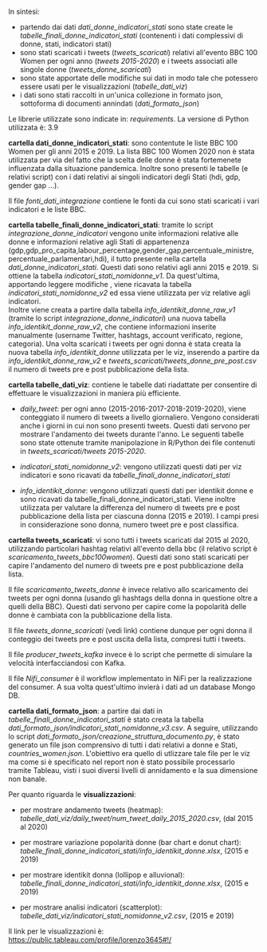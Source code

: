 In sintesi:
- partendo dai dati _dati_donne_indicatori_stati_ sono state create le _tabelle_finali_donne_indicatori_stati_ (contenenti i dati complessivi di donne, stati, indicatori stati)
- sono stati scaricati i tweets (_tweets_scaricati_) relativi all'evento BBC 100 Women per ogni anno (_tweets 2015-2020_) e i tweets associati alle singole donne (_tweets_donne_scaricati_)
- sono state apportate delle modifiche sui dati in modo tale che potessero essere usati per le visualizzazioni (_tabelle_dati_viz_)
- i dati sono stati raccolti in un'unica collezione in formato json, sottoforma di documenti annindati (_dati_formato_json_)

Le librerie utilizzate sono indicate in: _requirements_.
La versione di Python utilizzata è: 3.9

**cartella dati_donne_indicatori_stati**: sono contentute le liste BBC 100 Women per gli anni 2015 e 2019. La 
lista BBC 100 Women 2020 non è stata utilizzata per via del fatto che la scelta delle donne è stata fortemenete influenzata dalla situazione pandemica. 
Inoltre sono presenti le tabelle (e relativi script) con i dati relativi ai singoli indicatori degli Stati (hdi, gdp, gender gap ...). 

Il file _fonti_dati_integrazione_ contiene le fonti da cui sono stati scaricati i  vari indicatori e le liste BBC.


**cartella tabelle_finali_donne_indicatori_stati**: tramite lo script _integrazione_donne_indicatori_ vengono unite 
informazioni relative alle donne e informazioni relative agli Stati di appartenenza (gdp,gdp_pro_capita,labour_percentage,gender_gap,percentuale_ministre,
percentuale_parlamentari,hdi), il tutto presente nella cartella _dati_donne_indicatori_stati_. Questi dati sono relativi
agli anni 2015 e 2019. Si ottiene la tabella _indicatori_stati_nomidonne_v1_.
Da quest'ultima, apportando leggere modifiche , viene ricavata la tabella _indicatori_stati_nomidonne_v2_ ed essa viene utilizzata per viz relative agli indicatori.   
Inoltre viene creata a partire dalla tabella _info_identikit_donne_raw_v1_ (tramite lo script _integrazione_donne_indicatori_)
una nuova tabella _info_identikit_donne_raw_v2_, che contiene informazioni inserite manualmente (username Twitter, hashtags, account verificato, regione, categoria).
Una volta scaricati i tweets per ogni donna è stata creata la nuova tabella _info_identikit_donne_ utilizzata per le viz, inserendo
a partire da _info_identikit_donne_raw_v2_ e _tweets_scaricati/tweets_donne_pre_post.csv_ il numero di tweets pre e post pubblicazione della lista.


**cartella tabelle_dati_viz**: contiene le tabelle dati riadattate per consentire di effettuare le visualizzazioni in 
maniera più efficiente.  
- _daily_tweet_: per ogni anno (2015-2016-2017-2018-2019-2020), viene conteggiato il numero di tweets a livello giornaliero.
Vengono considerati anche i giorni in cui non sono presenti tweets. Questi dati servono per mostrare l'andamento
dei tweets durante l'anno. Le seguenti tabelle sono state ottenute  tramite manipolazione in R/Python dei file contenuti
in _tweets_scaricati/tweets 2015-2020_.

- _indicatori_stati_nomidonne_v2_: vengono utilizzati questi dati per viz indicatori e sono ricavati da _tabelle_finali_donne_indicatori_stati_

- _info_identikit_donne_: vengono utilizzati questi dati per identikit donne e sono ricavati da tabelle_finali_donne_indicatori_stati.
Viene inoltre utilizzata per valutare la differenza del numero di tweets pre e post pubblicazione della lista per ciascuna donna
(2015 e 2019). I campi presi in considerazione sono donna, numero tweet pre e post classifica.


**cartella tweets_scaricati**: vi sono tutti i tweets scaricati dal 2015 al 2020, utilizzando particolari hashtag relativi 
all'evento della bbc (il relativo script è _scaricamento_tweets_bbc100women_). Questi dati sono stati scaricati per capire 
l'andamento del numero di tweets pre e post pubblicazione della lista.   

Il file _scaricamento_tweets_donne_ è invece relativo allo scaricamento dei tweets per ogni donna (usando gli hashtags
della donna in questione oltre a quelli della BBC). Questi dati servono per capire come la popolarità delle donne è 
cambiata con la pubblicazione della lista.

Il file _tweets_donne_scaricati_ (vedi link) contiene dunque per ogni donna il conteggio dei tweets pre e post
uscita della lista, compresi tutti i tweets.

Il file _producer_tweets_kafka_ invece è lo script che permette di simulare la velocità interfacciandosi con Kafka.

Il file _Nifi_consumer_ è il workflow implementato in NiFi per la realizzazione del consumer. A sua volta quest'ultimo invierà i dati ad un database Mongo DB.

**cartella dati_formato_json**: a partire dai dati in _tabelle_finali_donne_indicatori_stati_ è stato creata la tabella
_dati_formato_json/indicatori_stati_nomidonne_v3.csv_. A seguire, utilizzando lo script _dati_formato_json/creazione_struttura_documento.py_,
è stato generato un file json comprensivo di tutti i dati relativi a donne e Stati, _countries_women.json_.
L'obiettivo era quello di utlizzare tale file per le viz ma come si è specificato nel report non è stato possibile processarlo tramite Tableau,
visti i suoi diversi livelli di annidamento e la sua dimensione non banale.


Per quanto riguarda le **visualizzazioni**:  

- per mostrare andamento tweets (heatmap): _tabelle_dati_viz/daily_tweet/num_tweet_daily_2015_2020.csv_,
  (dal 2015 al 2020)

- per mostrare variazione popolarità donne (bar chart e donut chart): _tabelle_finali_donne_indicatori_stati/info_identikit_donne.xlsx_, (2015 e 2019)

- per mostrare identikit donna (lollipop e alluvional): _tabelle_finali_donne_indicatori_stati/info_identikit_donne.xlsx_,
(2015 e 2019)

- per mostrare analisi indicatori (scatterplot): _tabelle_dati_viz/indicatori_stati_nomidonne_v2.csv_, (2015 e 2019)

Il link per le visualizzazioni è: https://public.tableau.com/profile/lorenzo3645#!/
